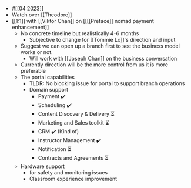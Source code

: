 - #[[04 2023]]
- Watch over [[Theodore]]
- [[1:1]] with [[Viktor Chan]] on [[[[Preface]] nomad payment enhancement]]
    - No concrete timeline but realistically 4-6 months
        - Subjective to change for [[Tommie Lo]]'s direction and input
    - Suggest we can open up a branch first to see the business model works or not.
        - Will work with [[Joseph Chan]] on the business conversation
    - Currently direction will be the more control from us it is more preferable
    - The portal capabilities
        - TLDR: No blocking issue for portal to support branch operations
        - Domain support
            - Payment ✔️
            - Scheduling ✔️
            - Content Discovery & Delivery ⏳
            - Marketing and Sales toolkit ⏳
            - CRM ✔️ (Kind of)
            - Instructor Management ✔️
            - Notification ⏳
            - Contracts and Agreements ⏳
    - Hardware support 
        - for safety and monitoring issues
        - Classroom experience improvement
